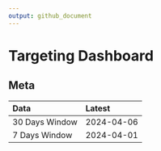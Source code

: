 ```yaml
---
output: github_document
---
```


# Targeting Dashboard



## Meta


|Data           |Latest     |
|:--------------|:----------|
|30 Days Window |2024-04-06 |
|7 Days Window  |2024-04-01 |
